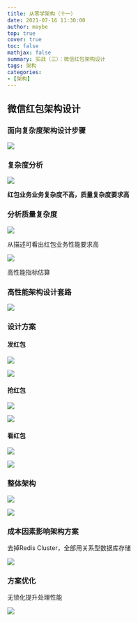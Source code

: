 ```yaml
---
title: 从零学架构（十一）
date: 2021-07-16 11:30:00
author: maybe
top: true
cover: true
toc: false
mathjax: false
summary: 实战（三）：微信红包架构设计
tags: 架构
categories:
- [架构]
---
```

## 微信红包架构设计

### 面向复杂度架构设计步骤

![](/medias/assets/架构设计步骤.png)

### 复杂度分析

![](/medias/assets/20210716104331.png)

**红包业务业务复杂度不高，质量复杂度要求高**

### 分析质量复杂度

![](/medias/assets/20210716104514.png)

从描述可看出红包业务性能要求高

![](/medias/assets/20210716104613.png)

高性能指标估算

### 高性能架构设计套路

![](/medias/assets/20210716104902.png)

### 设计方案

#### 发红包

![](/medias/assets/20210716105007.png)

![](/medias/assets/20210716105103.png)

#### 抢红包

![](/medias/assets/20210716105248.png)

![](/medias/assets/20210716105319.png)

#### 看红包

![](/medias/assets/20210716105430.png)

![](/medias/assets/20210716105453.png)

### 整体架构

![](/medias/assets/20210716105539.png)

![](/medias/assets/20210716105646.png)

### 成本因素影响架构方案

去掉Redis Cluster，全部用关系型数据库存储

![](/medias/assets/20210716105857.png)

### 方案优化

无锁化提升处理性能

![](/medias/assets/20210716110056.png)